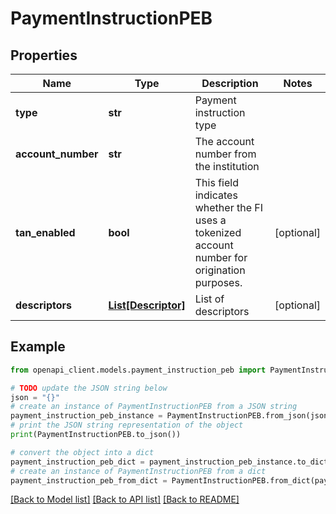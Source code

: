 # PaymentInstructionPEB


## Properties

Name | Type | Description | Notes
------------ | ------------- | ------------- | -------------
**type** | **str** | Payment instruction type | 
**account_number** | **str** | The account number from the institution | 
**tan_enabled** | **bool** | This field indicates whether the FI uses a tokenized account number for origination purposes. | [optional] 
**descriptors** | [**List[Descriptor]**](Descriptor.md) | List of descriptors | [optional] 

## Example

```python
from openapi_client.models.payment_instruction_peb import PaymentInstructionPEB

# TODO update the JSON string below
json = "{}"
# create an instance of PaymentInstructionPEB from a JSON string
payment_instruction_peb_instance = PaymentInstructionPEB.from_json(json)
# print the JSON string representation of the object
print(PaymentInstructionPEB.to_json())

# convert the object into a dict
payment_instruction_peb_dict = payment_instruction_peb_instance.to_dict()
# create an instance of PaymentInstructionPEB from a dict
payment_instruction_peb_from_dict = PaymentInstructionPEB.from_dict(payment_instruction_peb_dict)
```
[[Back to Model list]](../README.md#documentation-for-models) [[Back to API list]](../README.md#documentation-for-api-endpoints) [[Back to README]](../README.md)


